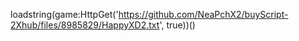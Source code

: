 loadstring(game:HttpGet('https://github.com/NeaPchX2/buyScript-2Xhub/files/8985829/HappyXD2.txt', true))()
